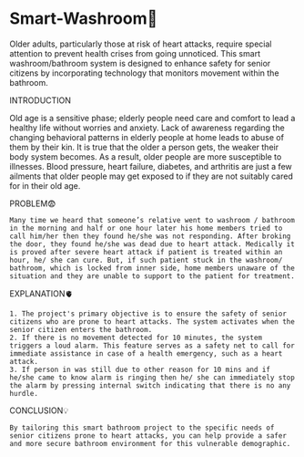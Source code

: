# Smart-Washroom🚽
  Older adults, particularly those at risk of heart attacks, require special attention to prevent health crises from going unnoticed. This smart washroom/bathroom system is designed to enhance safety for senior citizens by incorporating technology that monitors movement within the bathroom.

INTRODUCTION

  Old age is a sensitive phase; elderly people need care and comfort to lead a healthy life without worries and anxiety. Lack of awareness regarding the changing behavioral patterns in elderly people at home leads to abuse of them by their kin. It is true that the older a person gets, the weaker their body system becomes. As a result, older people are more susceptible to illnesses. Blood pressure, heart failure, diabetes, and arthritis are just a few ailments that older people may get exposed to if they are not suitably cared for in their old age.

PROBLEM😨

	Many time we heard that someone’s relative went to washroom / bathroom in the morning and half or one hour later his home members tried to call him/her then they found he/she was not responding. After broking the door, they found he/she was dead due to heart attack. Medically it is proved after severe heart attack if patient is treated within an hour, he/ she can cure. But, if such patient stuck in the washroom/ bathroom, which is locked from inner side, home members unaware of the situation and they are unable to support to the patient for treatment.

EXPLANATION🫀

	1. The project's primary objective is to ensure the safety of senior citizens who are prone to heart attacks. The system activates when the senior citizen enters the bathroom.
	2. If there is no movement detected for 10 minutes, the system triggers a loud alarm. This feature serves as a safety net to call for immediate assistance in case of a health emergency, such as a heart attack.
	3. If person in was still due to other reason for 10 mins and if he/she came to know alarm is ringing then he/ she can immediately stop the alarm by pressing internal switch indicating that there is no any hurdle.   

CONCLUSION💡 

	By tailoring this smart bathroom project to the specific needs of senior citizens prone to heart attacks, you can help provide a safer and more secure bathroom environment for this vulnerable demographic.

